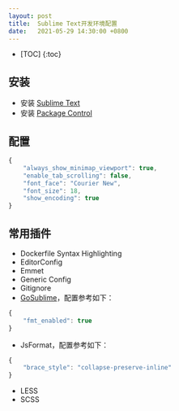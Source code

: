```yaml
---
layout: post
title:  Sublime Text开发环境配置
date:   2021-05-29 14:30:00 +0800
---
```


* [TOC]
{:toc}

## 安装

- 安装 [Sublime Text](https://www.sublimetext.com/)
- 安装 [Package Control](https://packagecontrol.io/)

## 配置

```js
{
	"always_show_minimap_viewport": true,
	"enable_tab_scrolling": false,
	"font_face": "Courier New",
	"font_size": 18,
	"show_encoding": true
}
```

## 常用插件

- Dockerfile Syntax Highlighting
- EditorConfig
- Emmet
- Generic Config
- Gitignore
- [GoSublime](https://github.com/DisposaBoy/GoSublime)，配置参考如下：
```js
{
	"fmt_enabled": true
}
```
- JsFormat，配置参考如下：
```js
{
	"brace_style": "collapse-preserve-inline"
}
```
- LESS
- SCSS
